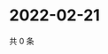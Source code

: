 # 2022-02-21

共 0 条

<!-- BEGIN WEIBO -->
<!-- 最后更新时间 Mon Feb 21 2022 14:01:00 GMT+0800 (China Standard Time) -->

<!-- END WEIBO -->

